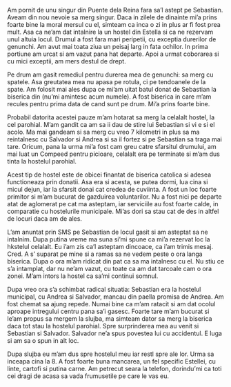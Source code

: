 Am pornit de unu singur din Puente dela Reina fara sa’l astept pe Sebastian. Aveam din nou nevoie sa merg singur. Daca in zilele de dinainte mi’a prins foarte bine la moral mersul cu el, simteam ca inca o zi in plus ar fi fost prea mult. Asa ca ne’am dat intalnire la un hostel din Estella si ca ne rezervam unul altuia locul. Drumul a fost fara mari peripetii, cu exceptia durerilor de genunchi. Am avut mai toata ziua un peisaj larg in fata ochilor. In prima portiune am urcat si am vazut pana hat departe. Apoi a urmat coborarea si cu mici exceptii, am mers destul de drept.

Pe drum am gasit remediul pentru durerea mea de genunchi: sa merg cu spatele. Asa greutatea mea nu apasa pe rotula, ci pe tendoanele de la spate. Am folosit mai ales dupa ce mi’am uitat batul donat de Sebastian la biserica din (nu’mi amintesc acum numele). A fost biserica in care m’am recules pentru prima data de cand sunt pe drum. Mi’a prins foarte bine.

Probabil datorita acestei pauze m’am hotarat sa merg la celalalt hostel, la cel parohial. M’am gandit ca am sa ii dau de stire lui Sebastian si vi e si el acolo. Ma mai gandeam si sa merg cu vreo 7 kilometri in plus sa ma reintalnesc cu Salvador si Andrea si sa il fortez si pe Sebastian sa traga mai tare. Oricum, pana la urma mi’a fost cam greu catre sfarsitul drumului, am mai luat un Compeed pentru picioare, celalalt era pe terminate si m’am dus tinta la hostelul parohial.

Acest tip de hostel este de obicei finantat de biserica catolica si adesea functioneaza prin donatii. Asa era si acesta, se putea dormi, lua cina si micul dejun, iar la sfarsit donai cat credea de cuviinta. A fost un loc foarte primitor si m’am bucurat de gazduirea voluntarilor. Nu a fost nici pe departe atat de aglomerat pe cat ma asteptam, iar serviciile au fost foarte calde, in comparatie cu hostelurile municipale. Mi’as dori sa stau cat de des in altfel de locuri daca am de ales.

L’am anuntat prin SMS pe Sebastian de locul gasit si am asteptat sa ne intalnim. Dupa putina vreme ma suna si’mi spune ca mi’a rezervat loc la hkstelul celalalt. Eu i’am zis ca’l asteptam dincoace, ca i’am trimis mesaj. Cred. A s’ suparat pe mine si a ramas sa ne vedem peste o ora langa biserica. Dupa o ora m’am ridicat din pat ca sa ma intalnesc cu el. Nu stiu ce s’a intamplat, dar nu ne’am vazut, cu toate ca am dat tarcoale cam o ora zonei. M’am intors la hostel ca sa’mi continui somnul.

Dupa vreo ora s’a schimbat radical situatia: Sebastian era la hostelul municipal, cu Andrea si Salvador, mancau din paella promisa de Andrea. Am fost chemat sa ajung repede. Numai bine ca m’am ratacit si am dat ocolul aproape intregului centru pana sa’i gasesc. Foarte tare m’am bucurat si le’am propus sa mergem la slujba, ma simteam dator sa merg la biserica daca tot stau la hostelul parohial. Spre surprinderea mea au venit si Sebastian si Salvador. Salvador ne’a spus povestea lui cu accidentul. E luga si am sa o spun in alt loc.

Dupa slujba eu m’am dus spre hostelul meu iar restl spre ale lor. Urma sa inceapa cina la 8. A fost foarte buna mancarea, un fel specific Estellei, cu linte, cartofi si putina carne. Am petrecut seara la telefon, dorindu’mi ca toti cei dragi de acasa sa vada frumusetile pe care le vas eu.